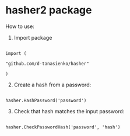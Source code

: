 # hasher2 package

  

How to use:

  

1. Import package

  

```

import (

"github.com/d-tanasienko/hasher"

)

```

  

2. Create a hash from a password:

  

```

hasher.HashPassword('password')

```

  

3. Check that hash matches the input password:

  

```

hasher.CheckPasswordHash('password', 'hash')

```
